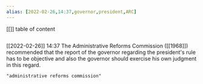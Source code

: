 ```yaml
---
alias: [2022-02-26,14:37,governor,president,ARC]
---
```

[[]]
table of content
```toc
```

[[2022-02-26]] 14:37
The Administrative Reforms Commission ([[1968]]) recommended that the report of the governor regarding the president's rule has to be objective and also the governor should exercise his own judgment in this regard.
```query
"administrative reforms commission"
```